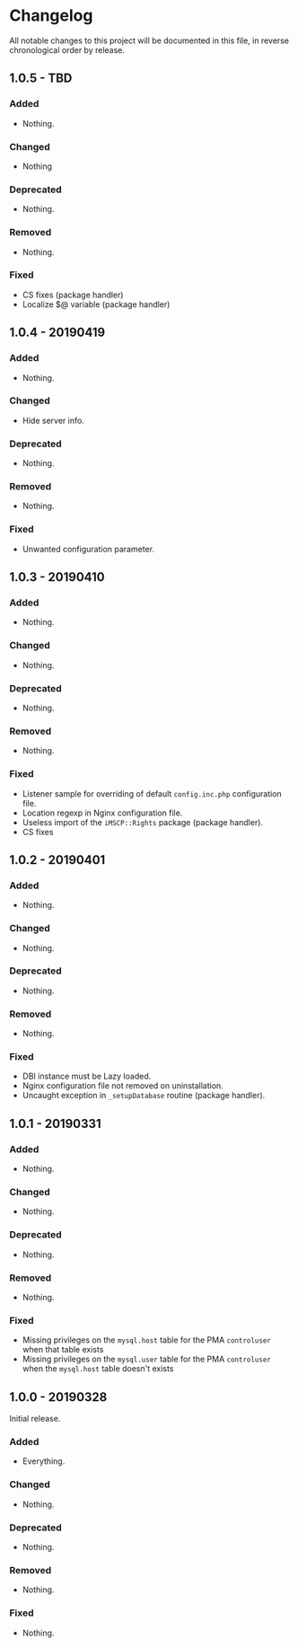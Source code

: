 # Changelog

All notable changes to this project will be documented in this file, in reverse chronological order by release.

## 1.0.5 - TBD

### Added

- Nothing.

### Changed

- Nothing

### Deprecated

- Nothing.

### Removed

- Nothing.

### Fixed

- CS fixes (package handler)
- Localize $@ variable (package handler)

## 1.0.4 - 20190419

### Added

- Nothing.

### Changed

- Hide server info.

### Deprecated

- Nothing.

### Removed

- Nothing.

### Fixed

- Unwanted configuration parameter.

## 1.0.3 - 20190410

### Added

- Nothing.

### Changed

- Nothing.

### Deprecated

- Nothing.

### Removed

- Nothing.

### Fixed

- Listener sample for overriding of default `config.inc.php` configuration file.
- Location regexp in Nginx configuration file.
- Useless import of the `iMSCP::Rights` package (package handler).
- CS fixes

## 1.0.2 - 20190401

### Added

- Nothing.

### Changed

- Nothing.

### Deprecated

- Nothing.

### Removed

- Nothing.

### Fixed

- DBI instance must be Lazy loaded.
- Nginx configuration file not removed on uninstallation.
- Uncaught exception in `_setupDatabase` routine (package handler).

## 1.0.1 - 20190331

### Added

- Nothing.

### Changed

- Nothing.

### Deprecated

- Nothing.

### Removed

- Nothing.

### Fixed

- Missing privileges on the `mysql.host` table for the PMA `controluser` when that table exists
- Missing privileges on the `mysql.user` table for the PMA `controluser` when the `mysql.host` table doesn't exists

## 1.0.0 - 20190328

Initial release.

### Added

- Everything.

### Changed

- Nothing.

### Deprecated

- Nothing.

### Removed

- Nothing.

### Fixed

- Nothing.
